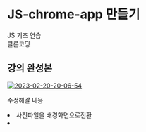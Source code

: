 # JS-chrome-app 만들기
JS 기초 연습
<br>클론코딩

<h2>강의 완성본</h2>
<a href="https://ibb.co/89N3stk"><img src="https://i.ibb.co/2dW2hHJ/2023-02-20-20-06-54.png" alt="2023-02-20-20-06-54" border="0"></a>

<p>수정해갈 내용</p>
<li>사진파일을 배경화면으로전환</li>
<li></li>
